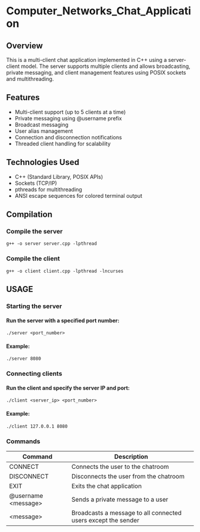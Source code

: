# Computer_Networks_Chat_Application

## Overview

This is a multi-client chat application implemented in C++ using a server-client model. The server supports multiple clients and allows broadcasting, private messaging, and client management features using POSIX sockets and multithreading.

## Features

* Multi-client support (up to 5 clients at a time)
* Private messaging using @username prefix
* Broadcast messaging
* User alias management
* Connection and disconnection notifications
* Threaded client handling for scalability

## Technologies Used

* C++ (Standard Library, POSIX APIs)
* Sockets (TCP/IP)
* pthreads for multithreading
* ANSI escape sequences for colored terminal output

## Compilation

  ### Compile the server
```g++ -o server server.cpp -lpthread```

  ### Compile the client
```g++ -o client client.cpp -lpthread -lncurses```

## USAGE
  ### Starting the server

  #### Run the server with a specified port number:
```./server <port_number>```
  #### Example:
```./server 8080```

### Connecting clients
#### Run the client and specify the server IP and port:
```./client <server_ip> <port_number>```
#### Example:
```./client 127.0.0.1 8080```

### Commands
|Command|Description|
|---|---|
|CONNECT|Connects the user to the chatroom|
|DISCONNECT|Disconnects the user from the chatroom|
|EXIT|Exits the chat application|
|@username \<message\>|Sends a private message to a user|
|\<message\>|Broadcasts a message to all connected users except the sender|
